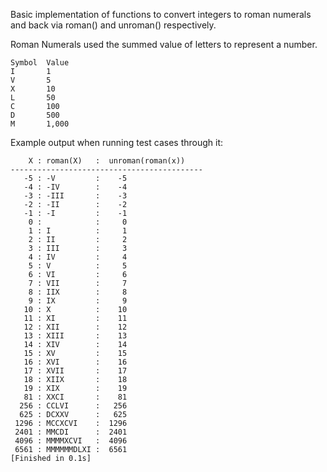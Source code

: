 Basic implementation of functions to convert integers to roman numerals and back via roman() and unroman() respectively.

Roman Numerals used the summed value of letters to represent a number.

```	
Symbol	Value
I		1
V		5
X		10
L		50
C		100
D		500
M		1,000
```


Example output when running test cases through it:
```
	X : roman(X)   :  unroman(roman(x))
-------------------------------------------
   -5 : -V         :    -5
   -4 : -IV        :    -4
   -3 : -III       :    -3
   -2 : -II        :    -2
   -1 : -I         :    -1
    0 :            :     0
    1 : I          :     1
    2 : II         :     2
    3 : III        :     3
    4 : IV         :     4
    5 : V          :     5
    6 : VI         :     6
    7 : VII        :     7
    8 : IIX        :     8
    9 : IX         :     9
   10 : X          :    10
   11 : XI         :    11
   12 : XII        :    12
   13 : XIII       :    13
   14 : XIV        :    14
   15 : XV         :    15
   16 : XVI        :    16
   17 : XVII       :    17
   18 : XIIX       :    18
   19 : XIX        :    19
   81 : XXCI       :    81
  256 : CCLVI      :   256
  625 : DCXXV      :   625
 1296 : MCCXCVI    :  1296
 2401 : MMCDI      :  2401
 4096 : MMMMXCVI   :  4096
 6561 : MMMMMMDLXI :  6561
[Finished in 0.1s]
```